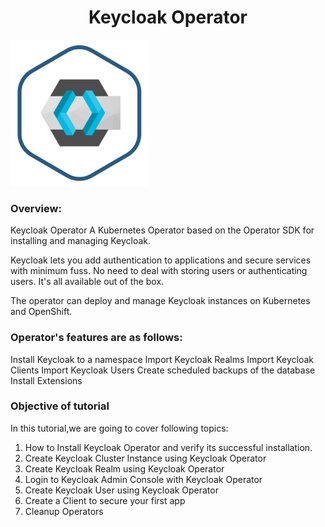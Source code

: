 <h1 align="center">Keycloak Operator</h1> 

![Logo](_images/keycloak-logo.png)



### Overview:

Keycloak Operator
A Kubernetes Operator based on the Operator SDK for installing and managing Keycloak.

Keycloak lets you add authentication to applications and secure services with minimum fuss. No need to deal with storing users or authenticating users. It's all available out of the box.

The operator can deploy and manage Keycloak instances on Kubernetes and OpenShift. 

### Operator's features are as follows:

Install Keycloak to a namespace
Import Keycloak Realms
Import Keycloak Clients
Import Keycloak Users
Create scheduled backups of the database
Install Extensions


### Objective of tutorial

In this tutorial,we are going to cover following topics:

1. How to Install Keycloak Operator and verify its successful installation.
2. Create Keycloak Cluster Instance using Keycloak Operator
3. Create Keycloak Realm using Keycloak Operator
4. Login to Keycloak Admin Console with Keycloak Operator
5. Create Keycloak User using Keycloak Operator
6. Create a Client to secure your first app 
7. Cleanup Operators
  
